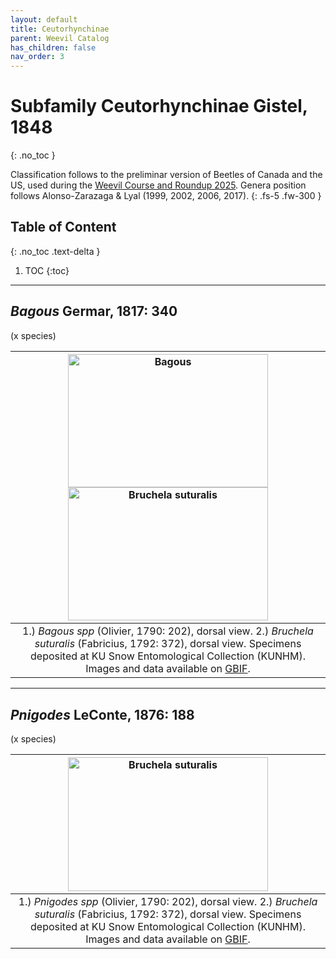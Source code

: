 ```yaml
---
layout: default
title: Ceutorhynchinae
parent: Weevil Catalog
has_children: false
nav_order: 3
---
```



# Subfamily Ceutorhynchinae Gistel, 1848
{: .no_toc }

Classification follows to the preliminar version of Beetles of Canada and the US, used during the [Weevil Course and Roundup 2025](https://www.curculionoidea.org/weevil-course-roundup-arizona). Genera position follows Alonso-Zarazaga & Lyal (1999, 2002, 2006, 2017). 
{: .fs-5 .fw-300 }


## Table of Content
{: .no_toc .text-delta }

1. TOC
{:toc}

---

## _Bagous_ Germar, 1817: 340
(x species)

| [<img src="https://serv.biokic.asu.edu/imglib/ecdysis/ASU_ASUCOB/ASUCOB0015/ASUCOB0015348_dorsal_edited_1605579130.jpg" alt="Bagous" width="320" height="213.4">](https://serv.biokic.asu.edu/ecdysis/collections/individual/index.php?occid=645279) [<img src="https://serv.biokic.asu.edu/imglib/ecdysis/ASU_ASUCOB/ASUCOB0015/ASUCOB0015361_dorsal_edited_1623815867.jpg" alt="Bruchela suturalis" width="320" height="213.4">](https://serv.biokic.asu.edu/ecdysis/collections/individual/index.php?occid=650188) |
|:--:| 
|1.) *Bagous spp* (Olivier, 1790: 202), dorsal view. 2.) *Bruchela suturalis* (Fabricius, 1792: 372), dorsal view. Specimens deposited at KU Snow Entomological Collection (KUNHM). Images and data available on [GBIF](https://www.gbif.org/dataset/aae308f4-9f9c-4cdd-b4ef-c026f48be551).|

---

## _Pnigodes_ LeConte, 1876: 188
(x species)

| [<img src="https://serv.biokic.asu.edu/imglib/ecdysis/ASU_ASUCOB/ASUCOB0015/ASUCOB0015361_dorsal_edited_1623815867.jpg" alt="Bruchela suturalis" width="320" height="213.4">](https://serv.biokic.asu.edu/ecdysis/collections/individual/index.php?occid=650188) | 
|:--:| 
|1.) *Pnigodes spp* (Olivier, 1790: 202), dorsal view. 2.) *Bruchela suturalis* (Fabricius, 1792: 372), dorsal view. Specimens deposited at KU Snow Entomological Collection (KUNHM). Images and data available on [GBIF](https://www.gbif.org/dataset/aae308f4-9f9c-4cdd-b4ef-c026f48be551).|
